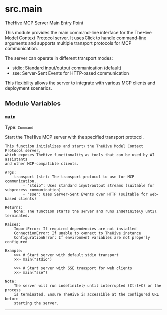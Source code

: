 # src.main

TheHive MCP Server Main Entry Point

This module provides the main command-line interface for the TheHive Model Context
Protocol server. It uses Click to handle command-line arguments and supports
multiple transport protocols for MCP communication.

The server can operate in different transport modes:
- stdio: Standard input/output communication (default)
- sse: Server-Sent Events for HTTP-based communication

This flexibility allows the server to integrate with various MCP clients
and deployment scenarios.

## Module Variables

### `main`

Type: `Command`

Start the TheHive MCP server with the specified transport protocol.
    
    This function initializes and starts the TheHive Model Context Protocol server,
    which exposes TheHive functionality as tools that can be used by AI assistants
    and other MCP-compatible clients.
    
    Args:
        transport (str): The transport protocol to use for MCP communication.
            - "stdio": Uses standard input/output streams (suitable for subprocess communication)
            - "sse": Uses Server-Sent Events over HTTP (suitable for web-based clients)
    
    Returns:
        None: The function starts the server and runs indefinitely until terminated.
    
    Raises:
        ImportError: If required dependencies are not installed
        ConnectionError: If unable to connect to TheHive instance
        ConfigurationError: If environment variables are not properly configured
    
    Example:
        >>> # Start server with default stdio transport
        >>> main("stdio")
        
        >>> # Start server with SSE transport for web clients
        >>> main("sse")
    
    Note:
        The server will run indefinitely until interrupted (Ctrl+C) or the process
        is terminated. Ensure TheHive is accessible at the configured URL before
        starting the server.

---

